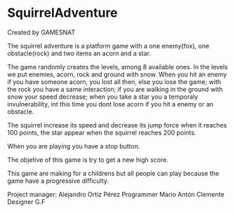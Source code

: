 # SquirrelAdventure

Created by GAMESNAT

The squirrel adventure is a platform game with a one enemy(fox), one obstacle(rock) and two items an acorn and a star.

The game randomly creates the levels, among 8 available ones. In the levels we put enemies, acorn, rock and ground with snow. When you hit an enemy if you have someone acorn, you lost all then, else you lose the game; with the rock you have a same interaction; if you are walking in the ground with snow your speed decrease; when you take a star you a temporaly invulnerability, int this time you dont lose acorn if you hit a enemy or an obstacle.

The squirrel increase its speed and decrease its jump force when it reaches 100 points, the star appear when the squirrel reaches 200 points.

When you are playing you have a stop button.

The objetive of this game is try to get a new high score.

This game are making for a childrens but all people can play because the game have a progressive difficulty.

Project manager: Alejandro Ortiz Pérez Programmer Mario Antón Clemente Designer G.F
